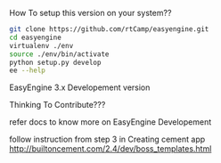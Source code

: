 
How To setup this version on your system??

```bash
git clone https://github.com/rtCamp/easyengine.git
cd easyengine
virtualenv ./env
source ./env/bin/activate
python setup.py develop
ee --help
```



EasyEngine 3.x Developement version



Thinking To Contribute???

refer docs to know more on EasyEngine Developement

follow instruction from step 3 in Creating cement app
http://builtoncement.com/2.4/dev/boss_templates.html
